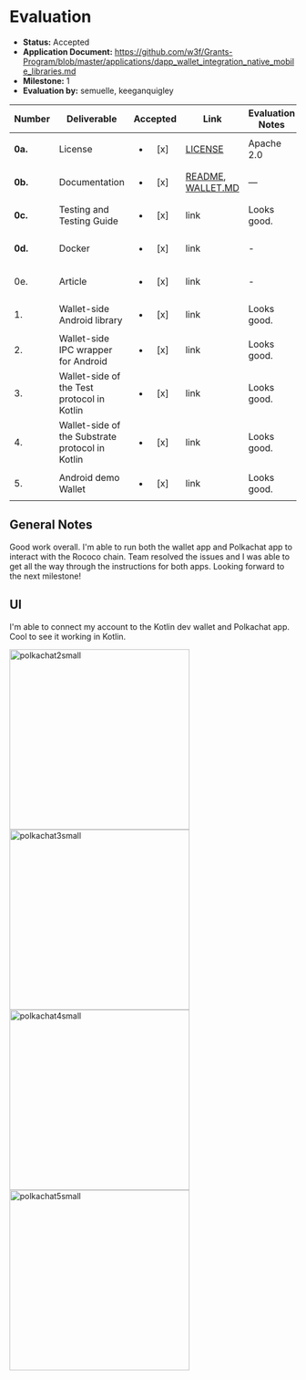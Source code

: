 # Evaluation

- **Status:** Accepted
- **Application Document:** https://github.com/w3f/Grants-Program/blob/master/applications/dapp_wallet_integration_native_mobile_libraries.md
- **Milestone:** 1
- **Evaluation by:** semuelle, keeganquigley

| Number | Deliverable | Accepted | Link | Evaluation Notes |
| ------ | ----------- | :------: | ---- |----------------- |
| **0a.** | License | <ul><li>[x] </li></ul> | [LICENSE](https://github.com/tesseract-one/Tesseract.android/blob/b6dfe65d1306c6eeb3d4218bba07f84d4b8ddf51/LICENSE) | Apache 2.0 |
| **0b.** | Documentation | <ul><li>[x] </li></ul> | [README](https://github.com/tesseract-one/Tesseract.android/blob/b6dfe65d1306c6eeb3d4218bba07f84d4b8ddf51/README.md), [WALLET.MD](https://github.com/tesseract-one/Tesseract.android/blob/b6dfe65d1306c6eeb3d4218bba07f84d4b8ddf51/WALLET.MD) | — |
| **0c.** | Testing and Testing Guide | <ul><li>[x] </li></ul> | link | Looks good. |
| **0d.** | Docker | <ul><li>[x] </li></ul> | link | - |
| 0e. | Article | <ul><li>[x] </li></ul> | link | - |
| 1. | Wallet-side Android library | <ul><li>[x] </li></ul> | link | Looks good. |
| 2. | Wallet-side IPC wrapper for Android | <ul><li>[x] </li></ul> | link | Looks good. |
| 3. | Wallet-side of the Test protocol in Kotlin | <ul><li>[x] </li></ul> | link | Looks good. |
| 4. | Wallet-side of the Substrate protocol in Kotlin | <ul><li>[x] </li></ul> | link | Looks good. |
| 5. | Android demo Wallet | <ul><li>[x] </li></ul> | link | Looks good. |


## General Notes

Good work overall. I'm able to run both the wallet app and Polkachat app to interact with the Rococo chain. Team resolved the issues and I was able to get all the way through the instructions for both apps. Looking forward to the next milestone!

## UI

I'm able to connect my account to the Kotlin dev wallet and Polkachat app. Cool to see it working in Kotlin.

<img width="316" alt="polkachat2small" src="https://github.com/w3f/Grant-Milestone-Delivery/assets/35080151/2d497dd3-6a69-4eb0-af71-fa55f5416990">

<img width="316" alt="polkachat3small" src="https://github.com/w3f/Grant-Milestone-Delivery/assets/35080151/d9d4db87-dc69-4691-ad06-936c25a2747e">

<img width="316" alt="polkachat4small" src="https://github.com/w3f/Grant-Milestone-Delivery/assets/35080151/2ae01c4c-5091-4eb1-96f8-2c1adcc695c5">

<img width="316" alt="polkachat5small" src="https://github.com/w3f/Grant-Milestone-Delivery/assets/35080151/7ea0f081-de22-49cc-aef0-3ce5a3f808b1">

